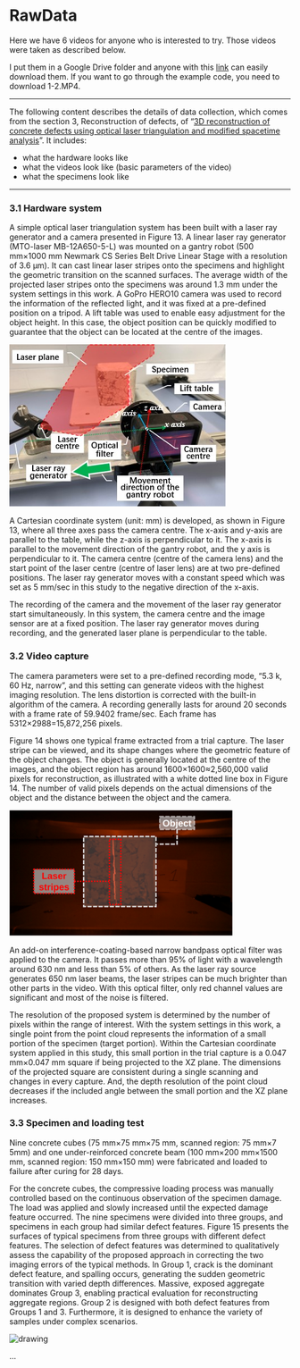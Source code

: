 # RawData #

Here we have 6 videos for anyone who is interested to try. Those videos were taken as described below. 

I put them in a Google Drive folder and anyone with this [link](https://drive.google.com/drive/folders/1UA8Ou1_pZLtrN8g0FZ9s6NKGzCt6YxnV?usp=share_link) can easily download them. If you want to go through the example code, you need to download 1-2.MP4.

---

The following content describes the details of data collection, which comes from the section 3, Reconstruction of defects, of “[3D reconstruction of concrete defects using optical laser triangulation and modified spacetime analysis](https://www.sciencedirect.com/science/article/abs/pii/S0926580522003429)”. It includes:

* what the hardware looks like
* what the videos look like (basic parameters of the video)
* what the specimens look like  

---

### 3.1 Hardware system

A simple optical laser triangulation system has been built with a laser ray generator and a camera presented in Figure 13. A linear laser ray generator (MTO-laser MB-12A650-5-L) was mounted on a gantry robot (500 mm×1000 mm Newmark CS Series Belt Drive Linear Stage with a resolution of 3.6 μm). It can cast linear laser stripes onto the specimens and highlight the geometric transition on the scanned surfaces. The average width of the projected laser stripes onto the specimens was around 1.3 mm under the system settings in this work. A GoPro HERO10 camera was used to record the information of the reflected light, and it was fixed at a pre-defined position on a tripod. A lift table was used to enable easy adjustment for the object height. In this case, the object position can be quickly modified to guarantee that the object can be located at the centre of the images.

![](https://github.com/LinxinHua9999/concrete-defect-reconstruction-with-spacetime-analysis/blob/main/README_material_in_doc/README_images/3_hardware.jpg?raw=true)

A Cartesian coordinate system (unit: mm) is developed, as shown in Figure 13, where all three axes pass the camera centre. The x-axis and y-axis are parallel to the table, while the z-axis is perpendicular to it. The x-axis is parallel to the movement direction of the gantry robot, and the y axis is perpendicular to it. The camera centre (centre of the camera lens) and the start point of the laser centre (centre of laser lens) are at two pre-defined positions. The laser ray generator moves with a constant speed which was set as 5 mm/sec in this study to the negative direction of the x-axis. 

The recording of the camera and the movement of the laser ray generator start simultaneously. In this system, the camera centre and the image sensor are at a fixed position. The laser ray generator moves during recording, and the generated laser plane is perpendicular to the table.

### 3.2 Video capture

The camera parameters were set to a pre-defined recording mode, “5.3 k, 60 Hz, narrow”, and this setting can generate videos with the highest imaging resolution. The lens distortion is corrected with the built-in algorithm of the camera. A recording generally lasts for around 20 seconds with a frame rate of 59.9402 frame/sec. Each frame has 5312×2988=15,872,256 pixels. 

Figure 14 shows one typical frame extracted from a trial capture. The laser stripe can be viewed, and its shape changes where the geometric feature of the object changes. The object is generally located at the centre of the images, and the object region has around 1600×1600≈2,560,000 valid pixels for reconstruction, as illustrated with a white dotted line box in Figure 14. The number of valid pixels depends on the actual dimensions of the object and the distance between the object and the camera.

<img src="https://raw.githubusercontent.com/LinxinHua9999/concrete-defect-reconstruction-with-spacetime-analysis/cc6869633e7e94159aa4f6f1d9cace1df20a9ba7/README_material_in_doc/README_images/6_TypicalFrames.svg" alt="drawing" width="400"/>

An add-on interference-coating-based narrow bandpass optical filter was applied to the camera. It passes more than 95% of light with a wavelength around 630 nm and less than 5% of others. As the laser ray source generates 650 nm laser beams, the laser stripes can be much brighter than other parts in the video. With this optical filter, only red channel values are significant and most of the noise is filtered.

The resolution of the proposed system is determined by the number of pixels within the range of interest. With the system settings in this work, a single point from the point cloud represents the information of a small portion of the specimen (target portion). Within the Cartesian coordinate system applied in this study, this small portion in the trial capture is a 0.047 mm×0.047 mm square if being projected to the XZ plane. The dimensions of the projected square are consistent during a single scanning and changes in every capture. And, the depth resolution of the point cloud decreases if the included angle between the small portion and the XZ plane increases.

### 3.3 Specimen and loading test

Nine concrete cubes (75 mm×75 mm×75 mm, scanned region: 75 mm×7 5mm) and one under-reinforced concrete beam (100 mm×200 mm×1500 mm, scanned region: 150 mm×150 mm) were fabricated and loaded to failure after curing for 28 days. 

For the concrete cubes, the compressive loading process was manually controlled based on the continuous observation of the specimen damage. The load was applied and slowly increased until the expected damage feature occurred. The nine specimens were divided into three groups, and specimens in each group had similar defect features. Figure 15 presents the surfaces of typical specimens from three groups with different defect features. The selection of defect features was determined to qualitatively assess the capability of the proposed approach in correcting the two imaging errors of the typical methods. In Group 1, crack is the dominant defect feature, and spalling occurs, generating the sudden geometric transition with varied depth differences. Massive, exposed aggregate dominates Group 3, enabling practical evaluation for reconstructing aggregate regions. Group 2 is designed with both defect features from Groups 1 and 3. Furthermore, it is designed to enhance the variety of samples under complex scenarios.

<img src="https://raw.githubusercontent.com/LinxinHua9999/concrete-defect-reconstruction-with-spacetime-analysis/c8bd6e6782b6be50feb46478d6bc10e8bde6a72c/README_material_in_doc/README_images/7_TypicalSpecimens.svg" alt="drawing" width="600"/>

...